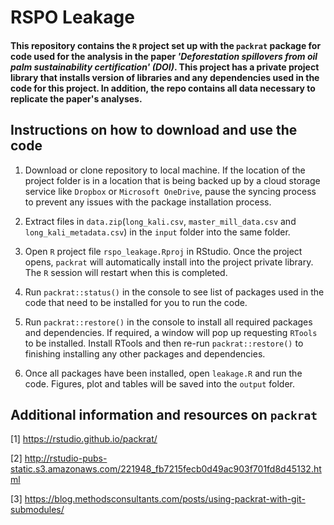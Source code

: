# RSPO Leakage

#### This repository contains the `R` project set up with the `packrat` package for code used for the analysis in the paper *'Deforestation spillovers from oil palm sustainability certification' (DOI)*. This project has a private project library that installs version of libraries and any dependencies used in the code for this project. In addition, the repo contains all data necessary to replicate the paper's analyses.


Instructions on how to download and use the code
----------------------------------------------------
1. Download or clone repository to local machine. If the location of the project folder is in a location that is being backed up by a cloud storage service like `Dropbox` or `Microsoft OneDrive`, pause the syncing process to prevent any issues with the package installation process.

2. Extract files in `data.zip`(`long_kali.csv`, `master_mill_data.csv` and `long_kali_metadata.csv`) in the `input` folder into the same folder. 

3. Open `R` project file `rspo_leakage.Rproj` in RStudio. Once the project opens, `packrat` will automatically install into the project private library. The `R` session will restart when this is completed.

4. Run `packrat::status()` in the console to see list of packages used in the code that need to be installed for you to run the code.

5. Run `packrat::restore()` in the console to install all required packages and dependencies. If required, a window will pop up requesting `RTools` to be installed. Install RTools and then re-run `packrat::restore()` to finishing installing any other packages and dependencies.

6. Once all packages have been installed, open `leakage.R` and run the code. Figures, plot and tables will be saved into the `output` folder.




Additional information and resources on `packrat` 
-------------------------------------------------

[1] https://rstudio.github.io/packrat/

[2] http://rstudio-pubs-static.s3.amazonaws.com/221948_fb7215fecb0d49ac903f701fd8d45132.html

[3] https://blog.methodsconsultants.com/posts/using-packrat-with-git-submodules/




 
